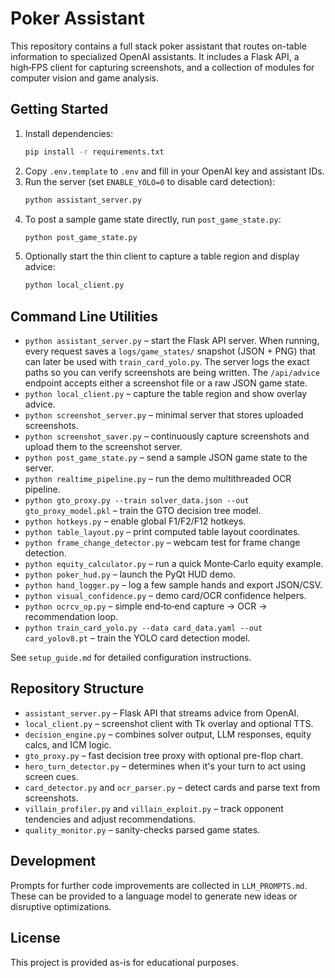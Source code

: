 # Poker Assistant

This repository contains a full stack poker assistant that routes on-table information to specialized OpenAI assistants. It includes a Flask API, a high‑FPS client for capturing screenshots, and a collection of modules for computer vision and game analysis.

## Getting Started

1. Install dependencies:
   ```bash
   pip install -r requirements.txt
   ```
2. Copy `.env.template` to `.env` and fill in your OpenAI key and assistant IDs.
3. Run the server (set `ENABLE_YOLO=0` to disable card detection):
   ```bash
   python assistant_server.py
   ```
4. To post a sample game state directly, run `post_game_state.py`:
   ```bash
   python post_game_state.py
   ```
5. Optionally start the thin client to capture a table region and display advice:
   ```bash
   python local_client.py
   ```

## Command Line Utilities

- `python assistant_server.py` – start the Flask API server. When running,
  every request saves a `logs/game_states/` snapshot (JSON + PNG) that can later
  be used with `train_card_yolo.py`. The server logs the exact paths so you can
  verify screenshots are being written. The `/api/advice` endpoint accepts
  either a screenshot file or a raw JSON game state.
- `python local_client.py` – capture the table region and show overlay advice.
- `python screenshot_server.py` – minimal server that stores uploaded screenshots.
- `python screenshot_saver.py` – continuously capture screenshots and upload them to the screenshot server.
- `python post_game_state.py` – send a sample JSON game state to the server.
- `python realtime_pipeline.py` – run the demo multithreaded OCR pipeline.
- `python gto_proxy.py --train solver_data.json --out gto_proxy_model.pkl` – train the GTO decision tree model.
- `python hotkeys.py` – enable global F1/F2/F12 hotkeys.
- `python table_layout.py` – print computed table layout coordinates.
- `python frame_change_detector.py` – webcam test for frame change detection.
- `python equity_calculator.py` – run a quick Monte‑Carlo equity example.
- `python poker_hud.py` – launch the PyQt HUD demo.
- `python hand_logger.py` – log a few sample hands and export JSON/CSV.
- `python visual_confidence.py` – demo card/OCR confidence helpers.
- `python ocrcv_op.py` – simple end‑to‑end capture → OCR → recommendation loop.
- `python train_card_yolo.py --data card_data.yaml --out card_yolov8.pt` – train the YOLO card detection model.

See `setup_guide.md` for detailed configuration instructions.

## Repository Structure

- `assistant_server.py` – Flask API that streams advice from OpenAI.
- `local_client.py` – screenshot client with Tk overlay and optional TTS.
- `decision_engine.py` – combines solver output, LLM responses, equity calcs, and ICM logic.
- `gto_proxy.py` – fast decision tree proxy with optional pre-flop chart.
- `hero_turn_detector.py` – determines when it's your turn to act using screen cues.
- `card_detector.py` and `ocr_parser.py` – detect cards and parse text from screenshots.
- `villain_profiler.py` and `villain_exploit.py` – track opponent tendencies and adjust recommendations.
- `quality_monitor.py` – sanity-checks parsed game states.

## Development

Prompts for further code improvements are collected in `LLM_PROMPTS.md`. These can be provided to a language model to generate new ideas or disruptive optimizations.

## License

This project is provided as-is for educational purposes.
